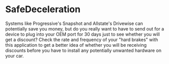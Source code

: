# SafeDeceleration
Systems like Progressive's Snapshot and Allstate's Drivewise can potentially save you money, but do you really want to have to send out for a device to plug into your OEM port for 30 days just to see whether you will get a discount? Check the rate and frequency of your "hard brakes" with this application to get a better idea of whether you will be receiving discounts before you have to install any potentially unwanted hardware on your car. 
